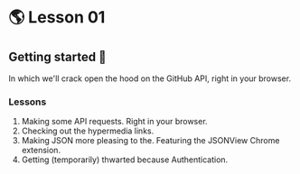 # :earth_americas: Lesson 01

## Getting started :traffic_light:

In which we'll crack open the hood on the GitHub API, right in your browser.

### Lessons
1. Making some API requests. Right in your browser.
2. Checking out the hypermedia links.
3. Making JSON more pleasing to the. Featuring the JSONView Chrome extension.
4. Getting (temporarily) thwarted because Authentication.
